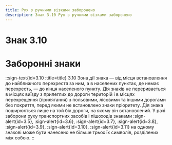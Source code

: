 ```yaml
---
title: Рух з ручними візками заборонено
description: Знак 3.10 Рух з ручними візками заборонено
---
```

# Знак 3.10
# Заборонні знаки
::sign-text{id=3.10 :title=title}
3.10 Зона дії знака — від місця встановлення до найближчого перехрестя за ним, а в населених пунктах, де немає перехресть, — до кінця населеного пункту. Дія знаків не переривається в місцях виїзду з прилеглих до дороги територій і в місцях перехрещення (прилягання) з польовими, лісовими та іншими дорогами без покриття, перед якими не встановлено знаки пріоритету.
Дія знака поширюється лише на той бік дороги, на якому він встановлений.
У разі заборони руху транспортних засобів і пішоходів знаками :sign-alert{id=3.5}, :sign-alert{id=3.6}, :sign-alert{id=3.7}, :sign-alert{id=3.8}, :sign-alert{id=3.9}, :sign-alert{id=3.10}, :sign-alert{id=3.11} на одному знакові може бути нанесено не більше трьох їх символів, розділених між собою.
::